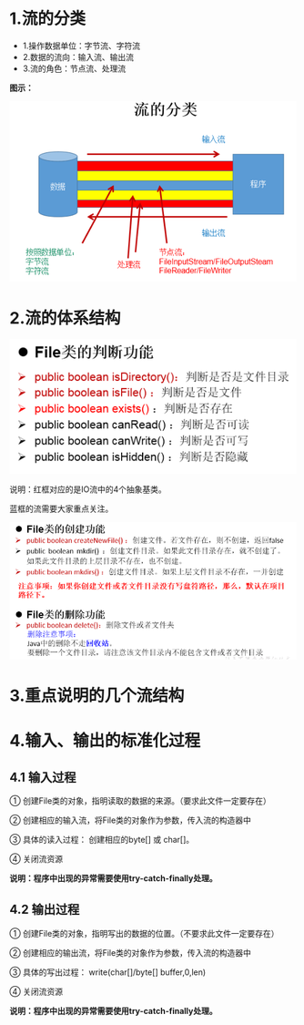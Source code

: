 # 1.流的分类
* 1.操作数据单位：字节流、字符流
* 2.数据的流向：输入流、输出流
* 3.流的角色：节点流、处理流

**图示：**

![img1](../Chapter_11/img/ch11-2-1.bmp)

# 2.流的体系结构

![img2](../Chapter_11/img/ch11-1-2.bmp)

说明：红框对应的是IO流中的4个抽象基类。

蓝框的流需要大家重点关注。

![img3](../Chapter_11/img/ch11-1-3.bmp)
# 3.重点说明的几个流结构



# 4.输入、输出的标准化过程
## 4.1 输入过程
① 创建File类的对象，指明读取的数据的来源。（要求此文件一定要存在）

② 创建相应的输入流，将File类的对象作为参数，传入流的构造器中

③ 具体的读入过程：
    创建相应的byte[] 或 char[]。
    
④ 关闭流资源

**说明：程序中出现的异常需要使用try-catch-finally处理。**

## 4.2 输出过程

① 创建File类的对象，指明写出的数据的位置。（不要求此文件一定要存在）

② 创建相应的输出流，将File类的对象作为参数，传入流的构造器中

③ 具体的写出过程：
    write(char[]/byte[] buffer,0,len)
    
④ 关闭流资源

**说明：程序中出现的异常需要使用try-catch-finally处理。**

